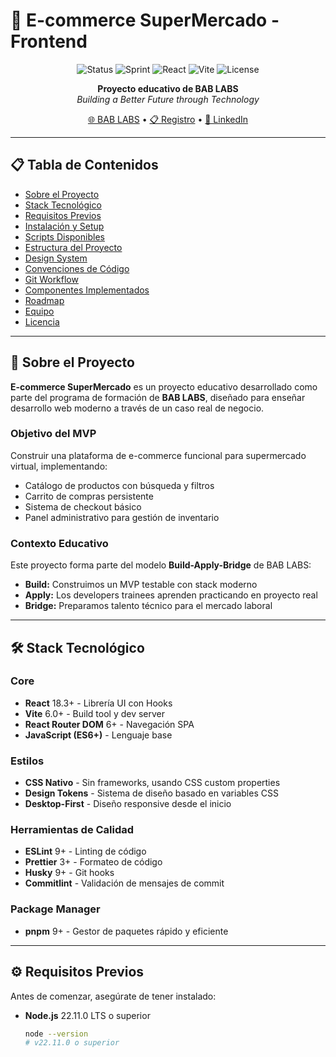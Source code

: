 # 🛒 E-commerce SuperMercado - Frontend

<div align="center">

![Status](https://img.shields.io/badge/Status-In%20Development-yellow)
![Sprint](https://img.shields.io/badge/Sprint-S2%20Foundation-blue)
![React](https://img.shields.io/badge/React-18.3+-61DAFB?logo=react)
![Vite](https://img.shields.io/badge/Vite-6.0+-646CFF?logo=vite)
![License](https://img.shields.io/badge/License-CC%20BY--NC--ND%204.0-lightgrey)

**Proyecto educativo de BAB LABS**  
_Building a Better Future through Technology_

[🌐 BAB LABS](https://github.com/BAB-Labs) • [📋 Registro](https://forms.gle/fmHHoiPM7eXyPzVw6) • [💼 LinkedIn](https://www.linkedin.com/company/bab-labs)

</div>

---

## 📋 Tabla de Contenidos

- [Sobre el Proyecto](#-sobre-el-proyecto)
- [Stack Tecnológico](#️-stack-tecnológico)
- [Requisitos Previos](#-requisitos-previos)
- [Instalación y Setup](#-instalación-y-setup)
- [Scripts Disponibles](#-scripts-disponibles)
- [Estructura del Proyecto](#-estructura-del-proyecto)
- [Design System](#-design-system)
- [Convenciones de Código](#-convenciones-de-código)
- [Git Workflow](#-git-workflow)
- [Componentes Implementados](#-componentes-implementados)
- [Roadmap](#-roadmap)
- [Equipo](#-equipo)
- [Licencia](#-licencia)

---

## 🎯 Sobre el Proyecto

**E-commerce SuperMercado** es un proyecto educativo desarrollado como parte del programa de formación de **BAB LABS**, diseñado para enseñar desarrollo web moderno a través de un caso real de negocio.

### Objetivo del MVP

Construir una plataforma de e-commerce funcional para supermercado virtual, implementando:

- Catálogo de productos con búsqueda y filtros
- Carrito de compras persistente
- Sistema de checkout básico
- Panel administrativo para gestión de inventario

### Contexto Educativo

Este proyecto forma parte del modelo **Build-Apply-Bridge** de BAB LABS:

- **Build:** Construimos un MVP testable con stack moderno
- **Apply:** Los developers trainees aprenden practicando en proyecto real
- **Bridge:** Preparamos talento técnico para el mercado laboral

---

## 🛠️ Stack Tecnológico

### Core

- **React** 18.3+ - Librería UI con Hooks
- **Vite** 6.0+ - Build tool y dev server
- **React Router DOM** 6+ - Navegación SPA
- **JavaScript (ES6+)** - Lenguaje base

### Estilos

- **CSS Nativo** - Sin frameworks, usando CSS custom properties
- **Design Tokens** - Sistema de diseño basado en variables CSS
- **Desktop-First** - Diseño responsive desde el inicio

### Herramientas de Calidad

- **ESLint** 9+ - Linting de código
- **Prettier** 3+ - Formateo de código
- **Husky** 9+ - Git hooks
- **Commitlint** - Validación de mensajes de commit

### Package Manager

- **pnpm** 9+ - Gestor de paquetes rápido y eficiente

---

## ⚙️ Requisitos Previos

Antes de comenzar, asegúrate de tener instalado:

- **Node.js** 22.11.0 LTS o superior
  ```bash
  node --version
  # v22.11.0 o superior
  ```
